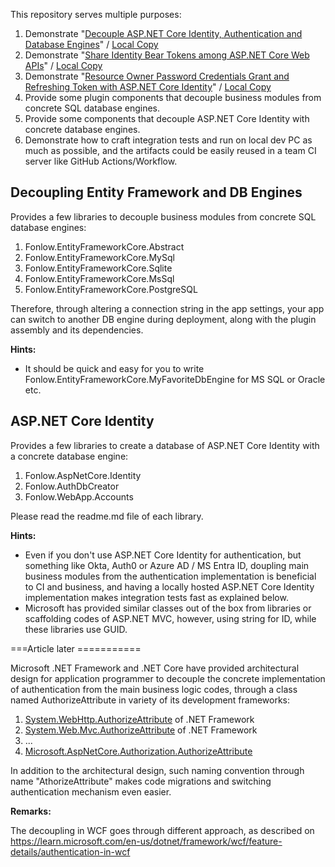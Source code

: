 This repository serves multiple purposes:
1. Demonstrate "[Decouple ASP.NET Core Identity, Authentication and Database Engines](https://www.codeproject.com/Articles/5378824/Decouple-ASP-NET-Core-Identity-Authentication-and)" / [Local Copy](Docs/Articles/Article1/Decouple%20ASP.NET%20Core%20Identity,%20Authentication%20and%20Database%20Engines.md)
2. Demonstrate "[Share Identity Bear Tokens among ASP.NET Core Web APIs](https://www.codeproject.com/Articles/5382165/Share-Identity-Bear-Tokens-among-ASP-NET-Core-Web)" / [Local Copy](Docs/Articles/CodeProject/Share%20Identity%20Bearer%20Tokens%20among%20ASP.NET%20Core%20Web%20APIs%20-%20CodeProject.html)
3. Demonstrate "[Resource Owner Password Credentials Grant and Refreshing Token with ASP.NET Core Identity](https://www.codeproject.com/Articles/5385175/ROPC-and-Refresh-Token-with-ASP-NET-Core-Identity)" / [Local Copy](Docs/Articles/CodeProject/ROPC%20and%20Refresh%20Token%20with%20ASP.NET%20Core%20Identity%20-%20CodeProject.html)
4. Provide some plugin components that decouple business modules from concrete SQL database engines.
5. Provide some components that decouple ASP.NET Core Identity with concrete database engines.
6. Demonstrate how to craft integration tests and run on local dev PC as much as possible, and the artifacts could be easily reused in a team CI server like GitHub Actions/Workflow.

## Decoupling Entity Framework and DB Engines

Provides a few libraries to decouple business modules from concrete SQL database engines:
1. Fonlow.EntityFrameworkCore.Abstract
1. Fonlow.EntityFrameworkCore.MySql
1. Fonlow.EntityFrameworkCore.Sqlite
1. Fonlow.EntityFrameworkCore.MsSql
1. Fonlow.EntityFrameworkCore.PostgreSQL

Therefore, through altering a connection string in the app settings, your app can switch to another DB engine during deployment, along with the plugin assembly and its dependencies.

**Hints:**

* It should be quick and easy for you to write Fonlow.EntityFrameworkCore.MyFavoriteDbEngine for MS SQL or Oracle etc.

##  ASP.NET Core Identity

Provides a few libraries to create a database of ASP.NET Core Identity with a concrete database engine:
1. Fonlow.AspNetCore.Identity
1. Fonlow.AuthDbCreator
1. Fonlow.WebApp.Accounts

Please read the readme.md file of each library.

**Hints:**

* Even if you don't use ASP.NET Core Identity for authentication, but something like Okta, Auth0 or Azure AD / MS Entra ID, doupling main business modules from the authentication implementation is beneficial to CI and business, and having a locally hosted ASP.NET Core Identity implementation makes integration tests fast as explained below.
* Microsoft has provided similar classes out of the box from libraries or scaffolding codes of ASP.NET MVC, however, using string for ID, while these libraries use GUID.



===Article later ===========

Microsoft .NET Framework and .NET Core have provided architectural design for application programmer to decouple the concrete implementation of authentication from the main business logic codes, through a class named AuthorizeAttribute in variety of its development frameworks:
1. [System.WebHttp.AuthorizeAttribute](https://learn.microsoft.com/en-us/previous-versions/aspnet/hh834194(v=vs.118)) of .NET Framework
1. [System.Web.Mvc.AuthorizeAttribute](https://learn.microsoft.com/en-us/dotnet/api/system.web.mvc.authorizeattribute) of .NET Framework
1. ...
1. [Microsoft.AspNetCore.Authorization.AuthorizeAttribute](https://learn.microsoft.com/en-us/dotnet/api/microsoft.aspnetcore.authorization.authorizeattribute)

In addition to the architectural design, such naming convention through name "AthorizeAttribute" makes code migrations and switching authentication mechanism even easier.

**Remarks:**

The decoupling in WCF goes through different approach, as described on https://learn.microsoft.com/en-us/dotnet/framework/wcf/feature-details/authentication-in-wcf

